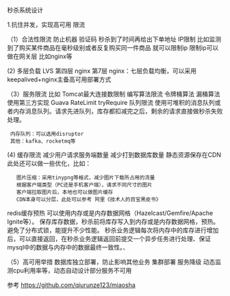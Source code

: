 秒杀系统设计

1.抗住并发，实现高可用
限流

（1）合法性限流
  防止机器  验证码
  秒杀到了时间再给出下单地址
  IP限制 比如监测到了购买某件商品在毫秒级别或者反复购买同一件商品 就可以限制ip 限制ip可以做在网关层 比如nginx等
  
  
 (2) 多层负载
   LVS 第四层  nginx 第7层
   nginx：七层负载均衡，可以采用keepalived+nginx主备高可用部署方式
   
  
（3）服务限流
   比如 Tomcat最大连接数限制
   编写算法限流  令牌桶算法 漏桶算法
   使用第三方实现  Guava  RateLimit  tryRequire 
   队列限流
     使用可堆积的消息队列或者内存消息队列。请求先进队列，库存都扣减完之后，剩余的请求直接做秒杀失败处理。

     内存队列：可以选用disruptor
     其他：kafka、rocketmq等
   
 
 (4) 缓存限流 减少用户请求服务端数量 减少打到数据库数量
 静态资源保存在CDN
       此处还可以做一些优化，比如：
       
       图片压缩：采用tinypng等格式，减少图片下载所占用的流量
       根据客户端类型（PC还是手机客户端），请求不同尺寸的图片
       客户端拉取图片后，本地也可以做图片缓存
       CDN本身可以分层，此处可以参考 阿里《技术人的百宝黑皮书》
       

 redis缓存预热
 可以使用内存或是内存数据网格（Hazelcast/Gemfire/Apache Ignite等）。
 保存库存数据，秒杀前将库存写入到内存或是内存数据网格，预热。避免了分布式锁，能提升不少性能。
 秒杀业务逻辑每次将内存中的库存进行增加后，可以直接返回，在秒杀业务逻辑返回前提交一个异步任务进行处理、保证mysql中的数据与内存中的数据最终一致性。、
 
 

（5）高可用举措
 数据库独立部署，防止影响其他业务
 集群部署
 服务降级
 动态监测cpu利用率等，动态自动设计部分服务不可用
 
 
 参考
 https://github.com/qiurunze123/miaosha
 
